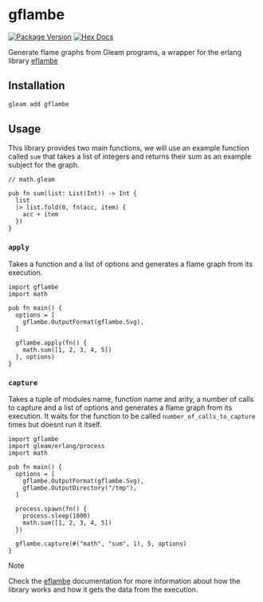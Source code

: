 # gflambe

[![Package Version](https://img.shields.io/hexpm/v/gflambe)](https://hex.pm/packages/gflambe)
[![Hex Docs](https://img.shields.io/badge/hex-docs-ffaff3)](https://hexdocs.pm/gflambe/)

Generate flame graphs from Gleam programs, a wrapper for the erlang library [eflambe](https://github.com/Stratus3D/eflambe)

## Installation

```sh
gleam add gflambe
```

## Usage

This library provides two main functions, we will use an example function called
`sum` that takes a list of integers and returns their sum as an example subject 
for the graph.

```gleam
// math.gleam

pub fn sum(list: List(Int)) -> Int {
  list
  |> list.fold(0, fn(acc, item) {
    acc + item
  })
}
```

### `apply`

Takes a function and a list of options and generates a flame graph from 
its execution.

```gleam
import gflambe
import math

pub fn main() {
  options = [
    gflambe.OutputFormat(gflambe.Svg),
  ]

  gflambe.apply(fn() {
    math.sum([1, 2, 3, 4, 5])
  }, options)
}
```

### `capture`

Takes a tuple of modules name, function name and arity, a number of calls to
capture and a list of options and generates a flame graph from its execution.
It waits for the function to be called `number_of_calls_to_capture` times but
doesnt run it itself.

```gleam
import gflambe
import gleam/erlang/process
import math

pub fn main() {
  options = [
    gflambe.OutputFormat(gflambe.Svg),
    gflambe.OutputDirectory("/tmp"),
  ]

  process.spawn(fn() {
    process.sleep(1000)
    math.sum([1, 2, 3, 4, 5])
  })

  gflambe.capture(#("math", "sum", 1), 5, options)
}
```

> [!NOTE]
> Check the [eflambe](https://github.com/Stratus3D/eflambe) documentation for more
> information about how the library works and how it gets the data from the execution.
